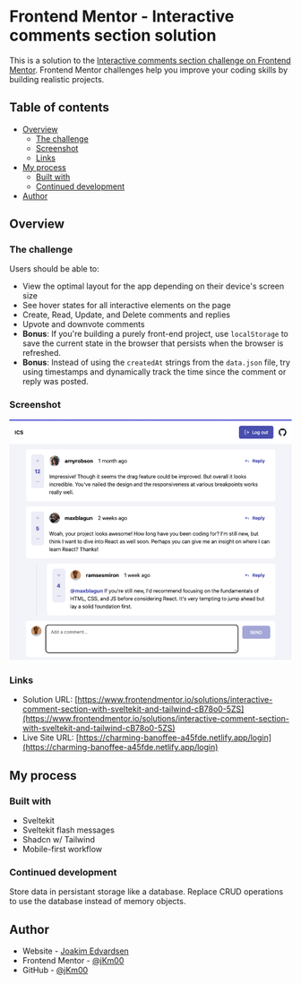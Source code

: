 # Frontend Mentor - Interactive comments section solution

This is a solution to the [Interactive comments section challenge on Frontend Mentor](https://www.frontendmentor.io/challenges/interactive-comments-section-iG1RugEG9). Frontend Mentor challenges help you improve your coding skills by building realistic projects.

## Table of contents

- [Overview](#overview)
  - [The challenge](#the-challenge)
  - [Screenshot](#screenshot)
  - [Links](#links)
- [My process](#my-process)
  - [Built with](#built-with)
  - [Continued development](#continued-development)
- [Author](#author)

## Overview

### The challenge

Users should be able to:

- View the optimal layout for the app depending on their device's screen size
- See hover states for all interactive elements on the page
- Create, Read, Update, and Delete comments and replies
- Upvote and downvote comments
- **Bonus**: If you're building a purely front-end project, use `localStorage` to save the current state in the browser that persists when the browser is refreshed.
- **Bonus**: Instead of using the `createdAt` strings from the `data.json` file, try using timestamps and dynamically track the time since the comment or reply was posted.

### Screenshot

![Main page](./docs/screenshots/main-page.png)

### Links

- Solution URL: [https://www.frontendmentor.io/solutions/interactive-comment-section-with-sveltekit-and-tailwind-cB78o0-5ZS](https://www.frontendmentor.io/solutions/interactive-comment-section-with-sveltekit-and-tailwind-cB78o0-5ZS)
- Live Site URL: [https://charming-banoffee-a45fde.netlify.app/login](https://charming-banoffee-a45fde.netlify.app/login)

## My process

### Built with

- Sveltekit
- Sveltekit flash messages
- Shadcn w/ Tailwind
- Mobile-first workflow

### Continued development

Store data in persistant storage like a database. Replace CRUD operations to use the database instead of memory objects.

## Author

- Website - [Joakim Edvardsen](https://www.edvardsen.dev/)
- Frontend Mentor - [@jKm00](https://www.frontendmentor.io/profile/jKm00)
- GitHub - [@jKm00](https://github.com/jKm00)
